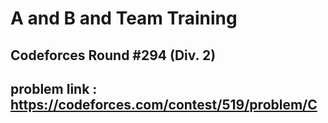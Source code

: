 # A and B and Team Training

## Codeforces Round #294 (Div. 2)

## problem link : https://codeforces.com/contest/519/problem/C